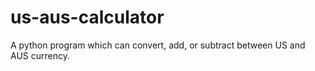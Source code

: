 # us-aus-calculator
A python program which can convert, add, or subtract between US and AUS currency.
